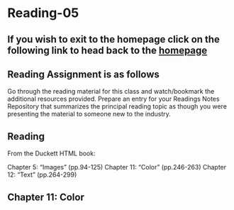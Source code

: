 # Reading-05

## If you wish to exit to the homepage click on the following link to head back to the [homepage](../README.md)

## Reading Assignment is as follows

Go through the reading material for this class and watch/bookmark the additional resources provided. Prepare an entry for your Readings Notes Repository that summarizes the principal reading topic as though you were presenting the material to someone new to the industry.

## Reading

From the Duckett HTML book:

Chapter 5: “Images” (pp.94-125)
Chapter 11: “Color” (pp.246-263)
Chapter 12: “Text” (pp.264-299)

## Chapter 11: Color

